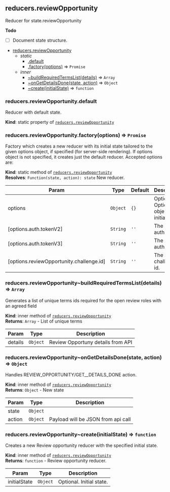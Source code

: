 <a name="module_reducers.reviewOpportunity"></a>

## reducers.reviewOpportunity
Reducer for state.reviewOpportunity

**Todo**

- [ ] Document state structure.


* [reducers.reviewOpportunity](#module_reducers.reviewOpportunity)
    * _static_
        * [.default](#module_reducers.reviewOpportunity.default)
        * [.factory(options)](#module_reducers.reviewOpportunity.factory) ⇒ <code>Promise</code>
    * _inner_
        * [~buildRequiredTermsList(details)](#module_reducers.reviewOpportunity..buildRequiredTermsList) ⇒ <code>Array</code>
        * [~onGetDetailsDone(state, action)](#module_reducers.reviewOpportunity..onGetDetailsDone) ⇒ <code>Object</code>
        * [~create(initialState)](#module_reducers.reviewOpportunity..create) ⇒ <code>function</code>

<a name="module_reducers.reviewOpportunity.default"></a>

### reducers.reviewOpportunity.default
Reducer with default state.

**Kind**: static property of [<code>reducers.reviewOpportunity</code>](#module_reducers.reviewOpportunity)  
<a name="module_reducers.reviewOpportunity.factory"></a>

### reducers.reviewOpportunity.factory(options) ⇒ <code>Promise</code>
Factory which creates a new reducer with its initial state tailored to the
given options object, if specified (for server-side rendering). If options
object is not specified, it creates just the default reducer. Accepted options are:

**Kind**: static method of [<code>reducers.reviewOpportunity</code>](#module_reducers.reviewOpportunity)  
**Resolves**: <code>Function(state, action): state</code> New reducer.  

| Param | Type | Default | Description |
| --- | --- | --- | --- |
| options | <code>Object</code> | <code>{}</code> | Optional. Options object for initial state. |
| [options.auth.tokenV2] | <code>String</code> | <code>&#x27;&#x27;</code> | The V2 auth token |
| [options.auth.tokenV3] | <code>String</code> | <code>&#x27;&#x27;</code> | The V3 auth token |
| [options.reviewOpportunity.challenge.id] | <code>String</code> | <code>&#x27;&#x27;</code> | The challenge id. |

<a name="module_reducers.reviewOpportunity..buildRequiredTermsList"></a>

### reducers.reviewOpportunity~buildRequiredTermsList(details) ⇒ <code>Array</code>
Generates a list of unique terms ids required for the open review roles
with an agreed field

**Kind**: inner method of [<code>reducers.reviewOpportunity</code>](#module_reducers.reviewOpportunity)  
**Returns**: <code>Array</code> - List of unique terms  

| Param | Type | Description |
| --- | --- | --- |
| details | <code>Object</code> | Review Opportuny details from API |

<a name="module_reducers.reviewOpportunity..onGetDetailsDone"></a>

### reducers.reviewOpportunity~onGetDetailsDone(state, action) ⇒ <code>Object</code>
Handles REVIEW_OPPORTUNITY/GET__DETAILS_DONE action.

**Kind**: inner method of [<code>reducers.reviewOpportunity</code>](#module_reducers.reviewOpportunity)  
**Returns**: <code>Object</code> - New state  

| Param | Type | Description |
| --- | --- | --- |
| state | <code>Object</code> |  |
| action | <code>Object</code> | Payload will be JSON from api call |

<a name="module_reducers.reviewOpportunity..create"></a>

### reducers.reviewOpportunity~create(initialState) ⇒ <code>function</code>
Creates a new Review opportunity reducer with the specified initial state.

**Kind**: inner method of [<code>reducers.reviewOpportunity</code>](#module_reducers.reviewOpportunity)  
**Returns**: <code>function</code> - Review opportunity reducer.  

| Param | Type | Description |
| --- | --- | --- |
| initialState | <code>Object</code> | Optional. Initial state. |

